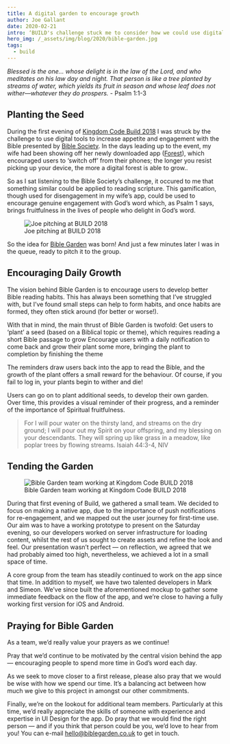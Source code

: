 ```yaml
---
title: A digital garden to encourage growth
author: Joe Gallant
date: 2020-02-21
intro: ‘BUILD's challenge stuck me to consider how we could use digital tools to increase appetite and engagement…’ Joe shares more about the desire to get their project, Bible Garden, finished and launched
hero_img: /_assets/img/blog/2020/bible-garden.jpg
tags:
  - build
---
```


_Blessed is the one… whose delight is in the law of the Lord, and who meditates on his law day and night. That person is like a tree planted by streams of water, which yields its fruit in season and whose leaf does not wither—whatever they do prospers._ - Psalm 1:1-3

## Planting the Seed

During the first evening of [Kingdom Code Build 2018](/build) I was struck by the challenge to use digital tools to increase appetite and engagement with the Bible presented by [Bible Society](https://www.biblesociety.org.uk/). In the days leading up to the event, my wife had been showing off her newly downloaded app ([Forest](https://www.forestapp.cc/)), which encouraged users to ‘switch off’ from their phones; the longer you resist picking up your device, the more a digital forest is able to grow..

So as I sat listening to the Bible Society’s challenge, it occured to me that something similar could be applied to reading scripture. This gamification, though used for disengagement in my wife’s app, could be used to encourage genuine engagement with God’s word which, as Psalm 1 says, brings fruitfulness in the lives of people who delight in God’s word.

<figure class="img img--pull-right">
  <img src="/_assets/img/blog/2020/bible-garden-joe-pitch-kingdom-code-build.jpg" alt="Joe pitching at BUILD 2018" />
  <figcaption>
    Joe pitching at BUILD 2018
  </figcaption>
</figure>

So the idea for [Bible Garden](https://biblegarden.co.uk/) was born! And just a few minutes later I was in the queue, ready to pitch it to the group.

## Encouraging Daily Growth

The vision behind Bible Garden is to encourage users to develop better Bible reading habits. This has always been something that I’ve struggled with, but I’ve found small steps can help to form habits, and once habits are formed, they often stick around (for better or worse!).

With that in mind, the main thrust of Bible Garden is twofold:
Get users to ‘plant’ a seed (based on a Biblical topic or theme), which requires reading a short Bible passage to grow
Encourage users with a daily notification to come back and grow their plant some more, bringing the plant to completion by finishing the theme

The reminders draw users back into the app to read the Bible, and the growth of the plant offers a small reward for the behaviour. Of course, if you fail to log in, your plants begin to wither and die!

Users can go on to plant additional seeds, to develop their own garden. Over time, this provides a visual reminder of their progress, and a reminder of the importance of Spiritual fruitfulness.

> For I will pour water on the thirsty land, and streams on the dry ground; I will pour out my Spirit on your offspring, and my blessing on your descendants. They will spring up like grass in a meadow, like poplar trees by flowing streams.
> Isaiah 44:3-4, NIV

## Tending the Garden

<figure class="img img--pull-left">
  <img src="/_assets/img/blog/2020/bible-garden-team-at-work-kingdom-code-build.jpg" alt="Bible Garden team working at Kingdom Code BUILD 2018" />
  <figcaption>
    Bible Garden team working at Kingdom Code BUILD 2018
  </figcaption>
</figure>

During that first evening of Build, we gathered a small team. We decided to focus on making a native app, due to the importance of push notifications for re-engagement, and we mapped out the user journey for first-time use. Our aim was to have a working prototype to present on the Saturday evening, so our developers worked on server infrastructure for loading content, whilst the rest of us sought to create assets and refine the look and feel. Our presentation wasn’t perfect — on reflection, we agreed that we had probably aimed too high, nevertheless, we achieved a lot in a small space of time.

A core group from the team has steadily continued to work on the app since that time. In addition to myself, we have two talented developers in Mark and Simeon. We’ve since built the aforementioned mockup to gather some immediate feedback on the flow of the app, and we’re close to having a fully working first version for iOS and Android.

## Praying for Bible Garden

As a team, we’d really value your prayers as we continue!

Pray that we’d continue to be motivated by the central vision behind the app — encouraging people to spend more time in God’s word each day.

As we seek to move closer to a first release, please also pray that we would be wise with how we spend our time. It’s a balancing act between how much we give to this project in amongst our other commitments.

Finally, we’re on the lookout for additional team members. Particularly at this time, we’d really appreciate the skills of someone with experience and expertise in UI Design for the app. Do pray that we would find the right person — and if you think that person could be you, we’d love to hear from you! You can e-mail [hello@biblegarden.co.uk](mailto:hello@biblegarden.co.uk) to get in touch.
